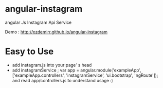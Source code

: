 # angular-instagram
angular Js Instagram Api Service

Demo : http://ozdemirr.github.io/angular-instagram

# Easy to Use
- add instagram.js into your page' s head
- add instagramService ;
var app = angular.module('exampleApp',['exampleApp.controllers', 'instagramService', 'ui.bootstrap', 'ngRoute']);
and read app/controllers.js to understand usage :)

